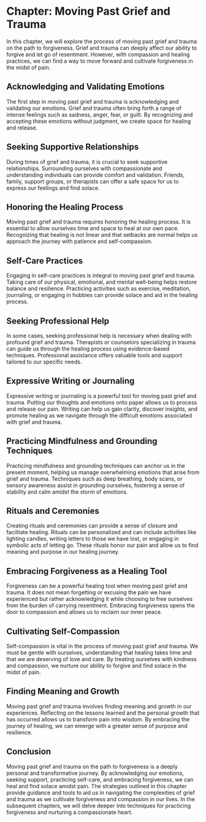 Chapter: Moving Past Grief and Trauma
=====================================

In this chapter, we will explore the process of moving past grief and trauma on the path to forgiveness. Grief and trauma can deeply affect our ability to forgive and let go of resentment. However, with compassion and healing practices, we can find a way to move forward and cultivate forgiveness in the midst of pain.

Acknowledging and Validating Emotions
-------------------------------------

The first step in moving past grief and trauma is acknowledging and validating our emotions. Grief and trauma often bring forth a range of intense feelings such as sadness, anger, fear, or guilt. By recognizing and accepting these emotions without judgment, we create space for healing and release.

Seeking Supportive Relationships
--------------------------------

During times of grief and trauma, it is crucial to seek supportive relationships. Surrounding ourselves with compassionate and understanding individuals can provide comfort and validation. Friends, family, support groups, or therapists can offer a safe space for us to express our feelings and find solace.

Honoring the Healing Process
----------------------------

Moving past grief and trauma requires honoring the healing process. It is essential to allow ourselves time and space to heal at our own pace. Recognizing that healing is not linear and that setbacks are normal helps us approach the journey with patience and self-compassion.

Self-Care Practices
-------------------

Engaging in self-care practices is integral to moving past grief and trauma. Taking care of our physical, emotional, and mental well-being helps restore balance and resilience. Practicing activities such as exercise, meditation, journaling, or engaging in hobbies can provide solace and aid in the healing process.

Seeking Professional Help
-------------------------

In some cases, seeking professional help is necessary when dealing with profound grief and trauma. Therapists or counselors specializing in trauma can guide us through the healing process using evidence-based techniques. Professional assistance offers valuable tools and support tailored to our specific needs.

Expressive Writing or Journaling
--------------------------------

Expressive writing or journaling is a powerful tool for moving past grief and trauma. Putting our thoughts and emotions onto paper allows us to process and release our pain. Writing can help us gain clarity, discover insights, and promote healing as we navigate through the difficult emotions associated with grief and trauma.

Practicing Mindfulness and Grounding Techniques
-----------------------------------------------

Practicing mindfulness and grounding techniques can anchor us in the present moment, helping us manage overwhelming emotions that arise from grief and trauma. Techniques such as deep breathing, body scans, or sensory awareness assist in grounding ourselves, fostering a sense of stability and calm amidst the storm of emotions.

Rituals and Ceremonies
----------------------

Creating rituals and ceremonies can provide a sense of closure and facilitate healing. Rituals can be personalized and can include activities like lighting candles, writing letters to those we have lost, or engaging in symbolic acts of letting go. These rituals honor our pain and allow us to find meaning and purpose in our healing journey.

Embracing Forgiveness as a Healing Tool
---------------------------------------

Forgiveness can be a powerful healing tool when moving past grief and trauma. It does not mean forgetting or excusing the pain we have experienced but rather acknowledging it while choosing to free ourselves from the burden of carrying resentment. Embracing forgiveness opens the door to compassion and allows us to reclaim our inner peace.

Cultivating Self-Compassion
---------------------------

Self-compassion is vital in the process of moving past grief and trauma. We must be gentle with ourselves, understanding that healing takes time and that we are deserving of love and care. By treating ourselves with kindness and compassion, we nurture our ability to forgive and find solace in the midst of pain.

Finding Meaning and Growth
--------------------------

Moving past grief and trauma involves finding meaning and growth in our experiences. Reflecting on the lessons learned and the personal growth that has occurred allows us to transform pain into wisdom. By embracing the journey of healing, we can emerge with a greater sense of purpose and resilience.

Conclusion
----------

Moving past grief and trauma on the path to forgiveness is a deeply personal and transformative journey. By acknowledging our emotions, seeking support, practicing self-care, and embracing forgiveness, we can heal and find solace amidst pain. The strategies outlined in this chapter provide guidance and tools to aid us in navigating the complexities of grief and trauma as we cultivate forgiveness and compassion in our lives. In the subsequent chapters, we will delve deeper into techniques for practicing forgiveness and nurturing a compassionate heart.
